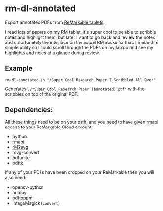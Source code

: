# rm-dl-annotated

Export annotated PDFs from [ReMarkable tablets](https://remarkable.com/).

I read lots of papers on my RM tablet. It's super cool to be able to scribble
notes and highlight them, but later I want to go back and review the notes and
unfortunately the interface on the actual RM sucks for that. I made this simple
utility so I could scroll through the PDFs on my laptop and see my highlights
and notes at a glance during review.

## Example

```
rm-dl-annotated.sh "/Super Cool Research Paper I Scribbled All Over"
```

Generates `./"Super Cool Research Paper (annotated).pdf"` with the scribbles on top of the original PDF.

## Dependencies:

All these things need to be on your path, and you need to have given rmapi access to your ReMarkable Cloud account:

* python
* [rmapi](https://github.com/juruen/rmapi)
* [rM2svg](https://github.com/reHackable/maxio/blob/master/tools/rM2svg)
* rsvg-convert
* pdfunite
* pdftk

If any of your PDFs have been cropped on your ReMarkable then you will also need:

* opencv-python
* numpy
* pdftoppm
* ImageMagick (`convert`)
